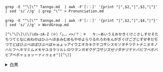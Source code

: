 ```
grep -E "^\[\^" Tanngo.md  | awk -F'[:：]' '{print "|",$2,"|",$3,"|"}' | sed 's/`//g' | grep "\^" > Pronunciation.md

grep -E "^\[\^" Tanngo.md  | awk -F'[:：]' '{print "|",$2,"|",$4,"|"}' | sed 's/`//g' > WordGroup.md

[^\^\[\]\(\)\da-zA-Z（※）「」、。<>/？：＊ 　々:~あいうえおかきくけこさしすせそたちつてとなにぬねのはひふへほまみむめもやゆよらりるれろわをんがぎぐげござじずぜぞだぢづでどばびぶべぼぱぴぷぺぽゃゅょっアイウエオカキクケコサシスセソタチツテトナニヌネノハヒフヘホマミムメモヤユヨラリルレロワヲンガギグゲゴザジズゼゾダヂヅデドバビブベボパピプペポャュョッーァィゥェォ"][^\]]
```

<details>
<summary>白黒</summary>


コピー機：白黒1校10円　カラー50円、どなたでも利用可。

走っていません　から
`\(^0^)/`　と書きます
奥様も　お休みになっている　でしょうから。
日本人が　写真を撮っているのを　見たことが　ある人は　顔の横のｖが何か　わかる　でしょう。
</details>